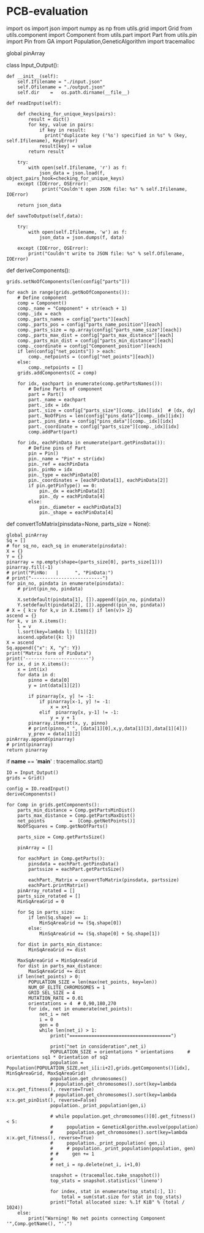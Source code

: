 # PCB-evaluation

import os
import json
import numpy as np
from utils.grid import Grid
from utils.component import Component
from utils.part import Part
from utils.pin import Pin
from GA import Population,GeneticAlgorithm
import tracemalloc

global pinArray

class Input_Output():

    def __init__(self):
        self.Ifilename = "./input.json"
        self.Ofilename = "./output.json"
        self.dir    =   os.path.dirname(__file__)

    def readInput(self):

        def checking_for_unique_keys(pairs):
            result = dict()
            for key, value in pairs:
                if key in result:
                  print("duplicate key ('%s') specified in %s" % (key, self.Ifilename), KeyError)
                result[key] = value
            return result

        try:
            with open(self.Ifilename, 'r') as f:
                json_data = json.load(f, object_pairs_hook=checking_for_unique_keys)
        except (IOError, OSError):
                 print("Couldn't open JSON file: %s" % self.Ifilename, IOError)

        return json_data

    def saveToOutput(self,data):

        try:
            with open(self.Ifilename, 'w') as f:
                json_data = json.dumps(f, data)

        except (IOError, OSError):
            print("Couldn't write to JSON file: %s" % self.Ofilename, IOError)

def deriveComponents():

    grids.setNoOfComponents(len(config["parts"]))

    for each in range(grids.getNoOfComponents()):
        # Define component
        comp = Component()
        comp._name = "Component" + str(each + 1)
        comp._idx = each
        comp._parts_names = config["parts"][each]
        comp._parts_pos = config["parts_name_position"][each]
        comp._parts_size = np.array(config["parts_name_size"][each])
        comp._parts_max_dist = config["parts_max_distance"][each]
        comp._parts_min_dist = config["parts_min_distance"][each]
        comp._coordinate = config["Component_position"][each]
        if len(config["net_points"]) > each:
            comp._netpoints = (config["net_points"][each])
        else:
            comp._netpoints = []
        grids.addComponents(C = comp)

        for idx, eachpart in enumerate(comp.getPartsNames()):
            # Define Parts of component
            part = Part()
            part._name = eachpart
            part._idx = idx
            part._size = config["parts_size"][comp._idx][idx]  # [dx, dy]
            part._NoOfPins = len(config["pins_data"][comp._idx][idx])
            part._pins_data = config["pins_data"][comp._idx][idx]
            part._coordinate = config["parts_size"][comp._idx][idx]
            comp.addPart(part)

        for idx, eachPinData in enumerate(part.getPinsData()):
            # Define pins of Part
            pin = Pin()
            pin._name = "Pin" + str(idx)
            pin._ref = eachPinData
            pin._pinNo = idx
            pin._type = eachPinData[0]
            pin._coordinates = [eachPinData[1], eachPinData[2]]
            if pin.getPinType() == 0:
                pin._dx = eachPinData[3]
                pin._dy = eachPinData[4]
            else:
                pin._diameter = eachPinData[3]
                pin._shape = eachPinData[4]


def convertToMatrix(pinsdata=None, parts_size = None):

    global pinArray
    Sq = []
    # for sq_no, each_sq in enumerate(pinsdata):
    X = {}
    Y = {}
    pinarray = np.empty(shape=(parts_size[0], parts_size[1]))
    pinarray.fill(-1)
    # print("PinNo:   |      ", "PinData:")
    # print("--------------------------")
    for pin_no, pindata in enumerate(pinsdata):
        # print(pin_no, pindata)

        X.setdefault(pindata[1], []).append((pin_no, pindata))
        Y.setdefault(pindata[2], []).append((pin_no, pindata))
    # X = { k:v for k,v in X.items() if len(v)> 2}
    ascend = {}
    for k, v in X.items():
        l = v
        l.sort(key=lambda l: l[1][2])
        ascend.update({k: l})
    X = ascend
    Sq.append({"x": X, "y": Y})
    print("Matrix form of PinData")
    print('-----------------------')
    for ix, d in X.items():
        x = int(ix)
        for data in d:
            pinno = data[0]
            y = int(data[1][2])

            if pinarray[x, y] != -1:
                if pinarray[x-1, y] != -1:
                    x = x+1
                elif  pinarray[x, y-1] != -1:
                    y = y + 1
            pinarray.itemset(x, y, pinno)
            # print(pinno," ", [data[1][0],x,y,data[1][3],data[1][4]])
            y_prev = data[1][2]
    pinArray.append(pinarray)
    # print(pinarray)
    return pinarray


if __name__ == '__main__' :
    tracemalloc.start()

    IO = Input_Output()
    grids = Grid()

    config = IO.readInput()
    deriveComponents()

    for Comp in grids.getComponents():
        parts_min_distance = Comp.getPartsMinDist()
        parts_max_distance = Comp.getPartsMaxDist()
        net_points         =  [Comp.getNetPoints()]
        NoOfSquares = Comp.getNoOfParts()

        parts_size = Comp.getPartsSize()

        pinArray = []

        for eachPart in Comp.getParts():
            pinsdata = eachPart.getPinsData()
            partssize = eachPart.getPartsSize()

            eachPart._Matrix = convertToMatrix(pinsdata, partssize)
            eachPart.printMatrix()
        pinArray_rotated = []
        parts_size_rotated = []
        MinSqAreaGrid = 0

        for Sq in parts_size:
            if len(Sq.shape) == 1:
                MinSqAreaGrid += (Sq.shape[0])
            else:
                MinSqAreaGrid += (Sq.shape[0] + Sq.shape[1])

        for dist in parts_min_distance:
            MinSqAreaGrid += dist

        MaxSqAreaGrid = MinSqAreaGrid
        for dist in parts_max_distance:
            MaxSqAreaGrid += dist
        if len(net_points) > 0:
            POPULATION_SIZE = len(max(net_points, key=len))
            NUM_OF_ELITE_CHROMOSOMES = 1
            GRID_SEL_SIZE = 4
            MUTATION_RATE = 0.01
            orientations = 4  # 0,90,180,270
            for idx, net in enumerate(net_points):
                net_i = net
                i = 0
                gen = 0
                while len(net_i) > 1:
                    print("=====================================")

                    print("net in consideration",net_i)
                    POPULATION_SIZE = orientations * orientations     # orientations sq1 * Orientation of sq2
                    population = Population(POPULATION_SIZE,net_i[i:i+2],grids.getComponents()[idx], MinSqAreaGrid, MaxSqAreaGrid)
                    population.get_chromosomes()
                    # population.get_chromosomes().sort(key=lambda x:x.get_fitness(), reverse=True)
                    # population.get_chromosomes().sort(key=lambda x:x.get_pinDist(), reverse=False)
                    population._print_population(gen,i)

                    # while population.get_chromosomes()[0].get_fitness() < 5:
                    #     population = GeneticAlgorithm.evolve(population)
                    #     population.get_chromosomes().sort(key=lambda x:x.get_fitness(), reverse=True)
                    #     population._print_population( gen,i)
                    #     # population._print_population(population, gen)
                    # #     gen += 1
                    #
                    # net_i = np.delete(net_i, i+1,0)

                    snapshot = (tracemalloc.take_snapshot())
                    top_stats = snapshot.statistics('lineno')

                    for index, stat in enumerate(top_stats[:], 1):
                        total = sum(stat.size for stat in top_stats)
                    print("Total allocated size: %.1f KiB" % (total / 1024))
        else:
            print("Warning! No net points connecting Component '",Comp.getName(), "'.")
